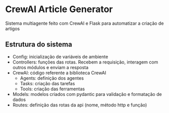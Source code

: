 # CrewAI Article Generator

Sistema multiagente feito com CrewAI e Flask para automatizar a criação de artigos

## Estrutura do sistema
* Config: inicialização de variáveis de ambiente
* Controllers: funções das rotas. Recebem a requisição, interagem com outros módulos e enviam a resposta
* CrewAI: código referente a biblioteca CrewAI
  * Agents: definição dos agentes
  * Tasks: criação das tarefas
  * Tools: criação das ferramentas
* Models: modelos criados com pydantic para validação e formatação de dados
* Routes: definição das rotas da api (nome, método http e função)